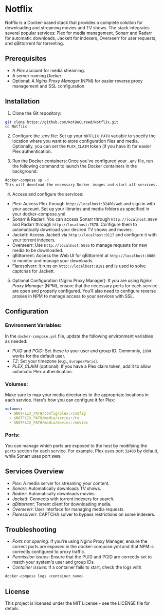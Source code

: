 # Notflix
Notflix is a Docker-based stack that provides a complete solution for downloading and streaming movies and TV shows. The stack integrates several popular services: Plex for media management, Sonarr and Radarr for automatic downloads, Jackett for indexers, Overseerr for user requests, and qBittorrent for torrenting.

## Prerequisites

 - A *Plex* account for media streaming.
 - A server running *Docker*.
 - Optional: A *Nginx Proxy Manager* (NPM) for easier reverse proxy management and SSL configuration.

## Installation

1. Clone the Git repository:
```bash
git clone https://github.com/NotBeCursed/Notflix.git
cd Notflix
```

2. Configure the .env file:
Set up your `NOTFLIX_PATH` variable to specify the location where you want to store configuration files and media.
Optionally, you can set the `PLEX_CLAIM` token (if you have it) for easier Plex authentication.

3. Run the Docker containers:
Once you've configured your `.env` file, run the following command to launch the Docker containers in the background:

```bash
docker-compose up -d
This will download the necessary Docker images and start all services.
```

4. Access and configure the services:
 - Plex: Access Plex through `http://localhost:32400/web` and sign in with your account. Set up your libraries and media folders as specified in your docker-compose.yml.
 - Sonarr & Radarr: You can access Sonarr through `http://localhost:8989` and Radarr through `http://localhost:7878`. Configure them to automatically download your desired TV shows and movies.
 - Jackett: Access Jackett via `http://localhost:9117` and configure it with your torrent indexers.
 - Overseerr: Use `http://localhost:5055` to manage requests for new media to be downloaded.
 - qBittorrent: Access the Web UI for qBittorrent at `http://localhost:8080` to monitor and manage your downloads.
 - Flaresolverr: It runs on `http://localhost:8191` and is used to solve captchas for Jackett.

5. Optional Configuration (Nginx Proxy Manager):
If you are using *Nginx Proxy Manager* (NPM), ensure that the necessary ports for each service are open and properly configured. You'll also need to configure reverse proxies in NPM to manage access to your services with SSL.

## Configuration
### Environment Variables:
In the `docker-compose.yml` file, update the following environment variables as needed:

 - *PUID* and *PGID*: Set these to your user and group ID. Commonly, `1000` works for the default user.
 - *TZ*: Set your timezone (e.g., `Europe/Paris`).
 - *PLEX_CLAIM* (optional): If you have a Plex claim token, add it to allow automatic Plex authentication.

### Volumes:
Make sure to map your media directories to the appropriate locations in each service. Here's how you can configure it for Plex:

```yaml
volumes:
  - $NOTFLIX_PATH/config/plex:/config
  - $NOTFLIX_PATH/media/series:/tv
  - $NOTFLIX_PATH/media/movies:/movies
```

### Ports:
You can manage which ports are exposed to the host by modifying the `ports` section for each service. For example, Plex uses port `32400` by default, while Sonarr uses port `8989`.

## Services Overview

 - *Plex*: A media server for streaming your content.
 - *Sonarr*: Automatically downloads TV shows.
 - *Radarr*: Automatically downloads movies.
 - *Jackett*: Connects with torrent indexers for search.
 - *qBittorrent*: Torrent client for downloading media.
 - *Overseerr*: User interface for managing media requests.
 - *Flaresolverr*: CAPTCHA solver to bypass restrictions on some indexers.

## Troubleshooting

 - *Ports not opening*: If you're using Nginx Proxy Manager, ensure the correct ports are exposed in the docker-compose.yml and that NPM is correctly configured to proxy traffic.
 - *Permission issues*: Ensure that the PUID and PGID are correctly set to match your system's user and group IDs.
 - *Container issues*: If a container fails to start, check the logs with:
```bash
docker-compose logs <container_name>
```

## License
This project is licensed under the MIT License - see the LICENSE file for details.

